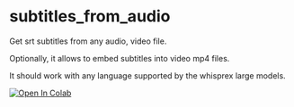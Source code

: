 # subtitles_from_audio
Get srt subtitles from any audio, video file. 

Optionally, it allows to embed subtitles into video mp4 files. 

It should work with any language supported by the whisprex large models.

<a href="https://colab.research.google.com/github/theaidran/subtitles_from_audio/blob/main/subtitles_from_audio.ipynb" target="_parent">
  <img src="https://colab.research.google.com/assets/colab-badge.svg" alt="Open In Colab"/>
</a>

